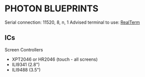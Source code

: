 # PHOTON BLUEPRINTS

Serial connection: 11520, 8, n, 1
Advised terminal to use: [RealTerm](https://realterm.sourceforge.io/index.html#downloads_Download)

## ICs

Screen Controllers

- XPT2046 or HR2046 (touch - all screens)
- ILI9341 (2.8") 
- ILI9488 (3.5") 
